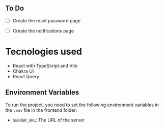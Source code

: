 ## To Do

- [ ] Create the reset password page
- [ ] Create the notifications page
 

# Tecnologies used

- React with TypeScript and Vite
- Chakra UI
- React Query

## Environment Variables

To run the project, you need to set the following environment variables in the `.env` file in the frontend folder: 

- `SERVER_URL`: The URL of the server
